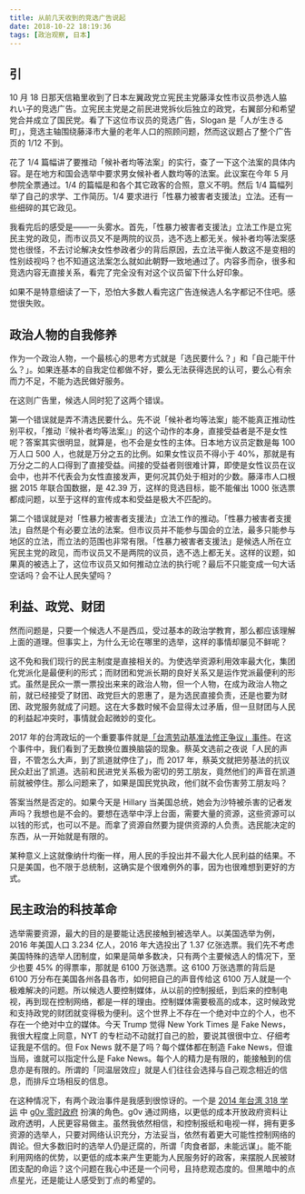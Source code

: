 ```yaml
---
title: 从前几天收到的竞选广告说起
date: 2018-10-22 18:19:36
tags: [政治观察, 日本]
---
```


## 引

10 月 18 日那天信箱里收到了日本左翼政党立宪民主党藤泽女性市议员参选人脇 れい子的竞选广告。立宪民主党是之前民进党拆伙后独立的政党，右翼部分和希望党合并成立了国民党。看了下这位市议员的竞选广告，Slogan 是「人が生きる町」，竞选主轴围绕藤泽市大量的老年人口的照顾问题，然而这议题占了整个广告页的 1/12 不到。

花了 1/4 篇幅讲了要推动「候补者均等法案」的实行，查了一下这个法案的具体内容。是在地方和国会选举中要求男女候补者人数均等的法案。此议案在今年 5 月参院全票通过。1/4 的篇幅是和各个其它政客的合照，意义不明。然后 1/4 篇幅列举了自己的求学、工作简历。1/4 要求进行「性暴力被害者支援法」立法。还有一些细碎的其它政见。

我看完后的感受是——一头雾水。首先，「性暴力被害者支援法」立法工作是立宪民主党的政见，而市议员又不是两院的议员，选不选上都无关。候补者均等法案感觉也很怪，不去讨论解决女性参政者少的背后原因，去立法平衡人数这不是变相的性别歧视吗？也不知道这法案怎么就如此朝野一致地通过了。内容多而杂，很多和竞选内容无直接关系，看完了完全没有对这个议员留下什么好印象。

如果不是特意细读了一下，恐怕大多数人看完这广告连候选人名字都记不住吧。感觉很失败。

## 政治人物的自我修养

作为一个政治人物，一个最核心的思考方式就是「选民要什么？」和「自己能干什么？」。如果连基本的自我定位都做不好，要么无法获得选民的认可，要么心有余而力不足，不能为选民做好服务。

在这则广告里，候选人同时犯了这两个错误。

第一个错误就是弄不清选民要什么。先不说「候补者均等法案」能不能真正推动性别平权，「推动『候补者均等法案』」的这个动作的本身，直接受益者是不是女性呢？答案其实很明显，就算是，也不会是女性的主体。日本地方议员定数是每 100 万人口 500 人，也就是万分之五的比例。如果女性议员不得小于 40%，那就是有万分之二的人口得到了直接受益。间接的受益者则很难计算，即使是女性议员在议会中，也并不代表会为女性直接发声，更何况其仍处于相对的少数。藤泽市人口根据 2015 年联合国数据，是 42.39 万，这样的竞选目标，能不能催出 1000 张选票都成问题，以至于这样的宣传成本和受益是极大不匹配的。

第二个错误就是对「性暴力被害者支援法」立法工作的推动。「性暴力被害者支援法」自然是个有必要立法的法案。但市议员并不能参与国会的立法，最多只能参与地区的立法，而立法的范围也非常有限。「性暴力被害者支援法」是候选人所在立宪民主党的政见，而市议员又不是两院的议员，选不选上都无关。这样的议题，如果真的被选上了，这位市议员又如何推动立法的执行呢？最后不只能变成一句大话空话吗？会不让人民失望吗？

## 利益、政党、财团

然而问题是，只要一个候选人不是西瓜，受过基本的政治学教育，那么都应该理解上面的道理。但事实上，为什么无论在哪里的选举，这样的事情却屡见不鲜呢？

这不免和我们现行的民主制度是直接相关的。为使选举资源利用效率最大化，集团化党派化是最便利的形式；而财团和党派长期的良好关系又是运作党派最便利的形式。虽然是民众一票一票投出来来的政治人物，但一个人物，在成为政治人物之前，就已经接受了财团、政党巨大的恩惠了，是为选民直接负责，还是也要为财团、政党服务就成了问题。这在大多数时候不会显得太过矛盾，但一旦财团与人民的利益起冲突时，事情就会起微妙的变化。

2017 年的台湾政坛的一个重要事件就是[「台湾劳动基准法修正争议」事件](https://zh.wikipedia.org/wiki/2017%E5%B9%B4%E5%8F%B0%E7%81%A3%E5%8B%9E%E5%8B%95%E5%9F%BA%E6%BA%96%E6%B3%95%E4%BF%AE%E6%AD%A3%E7%88%AD%E8%AD%B0)。在这个事件中，我们看到了无数换位置换脑袋的现象。蔡英文选前之夜说「人民的声音，不管怎么大声，到了凯道就停住了」，而 2017 年，蔡英文就把劳基法的抗议民众赶出了凯道。选前和民进党关系极为密切的劳工朋友，竟然他们的声音在凯道前就被停住。那么问题来了，如果是国民党执政，他们就不会伤害劳工朋友吗？

答案当然是否定的。如果今天是 Hillary 当美国总统，她会为沙特被杀害的记者发声吗？我想也是不会的。要想在选举中浮上台面，需要大量的资源，这些资源可以以钱的形式，也可以不是。而拿了资源自然要为提供资源的人负责。选民能决定的东西，从一开始就是有限的。

某种意义上这就像纳什均衡一样，用人民的手投出并不最大化人民利益的结果。不只是美国，也不限于总统制，这确实是个很难例外的事，因为也很难想到更好的方式。

## 民主政治的科技革命

选举需要资源，最大的目的是要能让选民接触到被选举人。以美国选举为例，2016 年美国人口 3.234 亿人，2016 年大选投出了 1.37 亿张选票。我们先不考虑美国特殊的选举人团制度，如果是简单多数决，只有两个主要候选人的情况下，至少也要 45% 的得票率，那就是 6100 万张选票。这 6100 万张选票的背后是 6100 万分布在美国各州各县各市，如何把自己的声音传给这 6100 万人就是一个极难解决的问题。所以候选人要控制媒体，从以前的控制报纸，到后来的控制电视，再到现在控制网络，都是一样的理由。控制媒体需要极高的成本，这时候政党和支持政党的财团就变得极为便利。这个世界上不存在一个绝对中立的个人，也不存在一个绝对中立的媒体。今天 Trump 觉得 New York Times 是 Fake News，我很大程度上同意，NYT 的专栏动不动就打自己的脸，要说其很很中立、仔细考证我是不信的。但 Fox News 就不是了吗？每个媒体都在制造 Fake News，但谁当局，谁就可以指定什么是 Fake News。每个人的精力是有限的，能接触到的信息亦是有限的。所谓的「同温层效应」就是人们往往会选择与自己观念相近的信息，而排斥立场相反的信息。

在这种情况下，有两个政治事件是我感到很惊讶的。一个是 [2014 年台湾 318 学运](https://zh.wikipedia.org/wiki/%E5%A4%AA%E9%99%BD%E8%8A%B1%E5%AD%B8%E9%81%8B) 中 [g0v 零时政府](https://zh.wikipedia.org/wiki/G0v%E9%9B%B6%E6%99%82%E6%94%BF%E5%BA%9C) 扮演的角色。g0v 通过网络，以更低的成本开放政府资料让政府透明，人民更容易做主。虽然我依然相信，和控制报纸和电视一样，拥有更多资源的选举人，只要对网络认识充分，方法妥当，依然有着更大可能性控制网络的舆论。但大多数旧时的选举人仍是迂腐的，所谓「肉食者鄙，未能远谋」。能不能利用网络的优势，以更低的成本来产生更能为人民服务好的政客，来摆脱人民被财团支配的命运？这个问题在我心中还是一个问号，且持悲观态度的。但黑暗中的点点星光，还是能让人感受到丁点的希望的。
